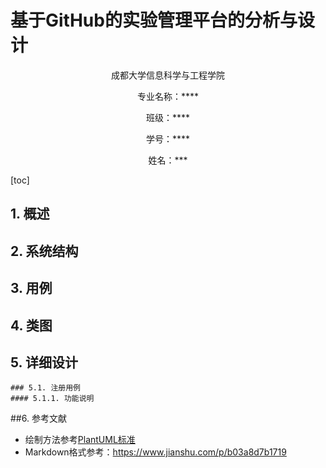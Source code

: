 ﻿<!-- markdownlint-disable MD033-->
<!-- 禁止MD033类型的警告 https://www.npmjs.com/package/markdownlint -->

# 基于GitHub的实验管理平台的分析与设计

<center>
成都大学信息科学与工程学院

专业名称：****

班级：****

学号：****

姓名：***
</center>

[toc]

## 1. 概述
    
## 2. 系统结构

## 3. 用例

## 4. 类图

## 5. 详细设计
    ### 5.1. 注册用例
    #### 5.1.1. 功能说明 

##6. 参考文献
- 绘制方法参考[PlantUML标准](http://plantuml.com)
- Markdown格式参考：https://www.jianshu.com/p/b03a8d7b1719